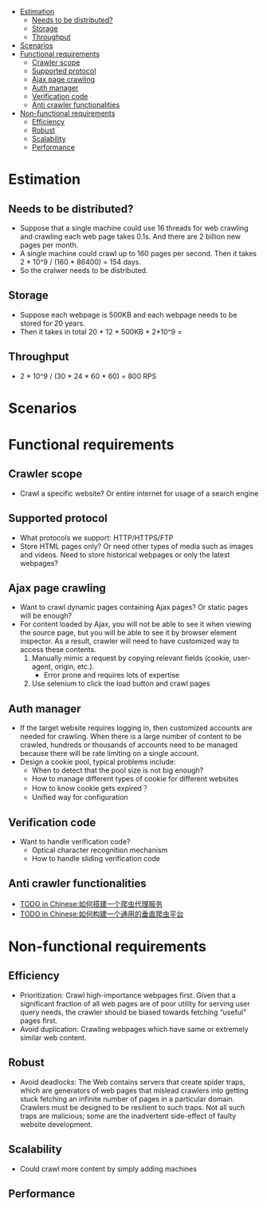 - [Estimation](#estimation)
  - [Needs to be distributed?](#needs-to-be-distributed)
  - [Storage](#storage)
  - [Throughput](#throughput)
- [Scenarios](#scenarios)
- [Functional requirements](#functional-requirements)
  - [Crawler scope](#crawler-scope)
  - [Supported protocol](#supported-protocol)
  - [Ajax page crawling](#ajax-page-crawling)
  - [Auth manager](#auth-manager)
  - [Verification code](#verification-code)
  - [Anti crawler functionalities](#anti-crawler-functionalities)
- [Non-functional requirements](#non-functional-requirements)
  - [Efficiency](#efficiency)
  - [Robust](#robust)
  - [Scalability](#scalability)
  - [Performance](#performance)

# Estimation
## Needs to be distributed?
* Suppose that a single machine could use 16 threads for web crawling and crawling each web page takes 0.1s. And there are 2 billion new pages per month. 
* A single machine could crawl up to 160 pages per second. Then it takes 2 * 10^9 / (160 * 86400) = 154 days. 
* So the cralwer needs to be distributed.

## Storage
* Suppose each webpage is 500KB and each webpage needs to be stored for 20 years. 
* Then it takes in total 20 * 12 * 500KB * 2*10^9 = 

## Throughput
* 2 * 10^9 / (30 * 24 * 60 * 60) = 800 RPS

# Scenarios
# Functional requirements
## Crawler scope
* Crawl a specific website? Or entire internet for usage of a search engine

## Supported protocol
* What protocols we support: HTTP/HTTPS/FTP
* Store HTML pages only? Or need other types of media such as images and videos. Need to store historical webpages or only the latest webpages?

## Ajax page crawling
* Want to crawl dynamic pages containing Ajax pages? Or static pages will be enough?
* For content loaded by Ajax, you will not be able to see it when viewing the source page, but you will be able to see it by browser element inspector. As a result, crawler will need to have customized way to access these contents. 
  1. Manually mimic a request by copying relevant fields (cookie, user-agent, origin, etc.).
     * Error prone and requires lots of expertise
  2. Use selenium to click the load button and crawl pages

## Auth manager
* If the target website requires logging in, then customized accounts are needed for crawling. When there is a large number of content to be crawled, hundreds or thousands of accounts need to be managed because there will be rate limiting on a single account. 
* Design a cookie pool, typical problems include:
  * When to detect that the pool size is not big enough?
  * How to manage different types of cookie for different websites
  * How to know cookie gets expired？
  * Unified way for configuration

## Verification code
* Want to handle verification code?
  * Optical character recognition mechanism
  * How to handle sliding verification code

## Anti crawler functionalities
* [TODO in Chinese:如何搭建一个爬虫代理服务](https://mp.weixin.qq.com/s/Kpw8OIQ-eMexOD7_Oc9_Gw)
* [TODO in Chinese:如何构建一个通用的垂直爬虫平台](https://mp.weixin.qq.com/s/AhWYLjC4nHBpsoUDKtlk7Q)

# Non-functional requirements
## Efficiency
* Prioritization: Crawl high-importance webpages first. Given that a significant fraction of all web pages are of poor utility for serving user query needs, the crawler should be biased towards fetching “useful” pages first.
* Avoid duplication: Crawling webpages which have same or extremely similar web content.

## Robust
* Avoid deadlocks: The Web contains servers that create spider traps, which are generators of web pages that mislead crawlers into getting stuck fetching an infinite number of pages in a particular domain. Crawlers must be designed to be resilient to such traps. Not all such traps are malicious; some are the inadvertent side-effect of faulty website development.

## Scalability
* Could crawl more content by simply adding machines

## Performance

